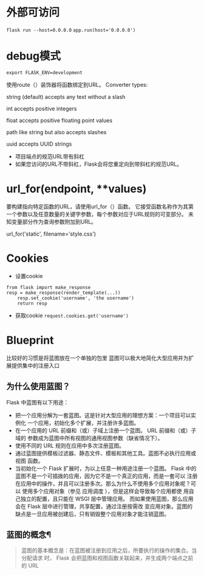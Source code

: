# 外部可访问
`flask run --host=0.0.0.0`
`app.run(host='0.0.0.0')`
# debug模式
`export FLASK_ENV=development`

使用route（）装饰器将函数绑定到URL。
Converter types:

string
(default) accepts any text without a slash

int
accepts positive integers

float
accepts positive floating point values

path
like string but also accepts slashes

uuid
accepts UUID strings

- 项目端点的规范URL带有斜杠
- 如果您访问的URL不带斜杠，Flask会将您重定向到带斜杠的规范URL。

# url_for(endpoint, **values)
要构建指向特定函数的URL，请使用url_for（）函数。
它接受函数名称作为其第一个参数以及任意数量的关键字参数，每个参数对应于URL规则的可变部分。
未知变量部分作为查询参数附加到URL。


url_for('static', filename='style.css')

# Cookies
- 设置cookie 
```
from flask import make_response
resp = make_response(render_template(...))
    resp.set_cookie('username', 'the username')
    return resp
 ```
- 获取cookie `request.cookies.get('username')`

# Blueprint
比较好的习惯是将蓝图放在一个单独的包里
蓝图可以极大地简化大型应用并为扩展提供集中的注册入口
## 为什么使用蓝图？
Flask 中蓝图有以下用途：

- 把一个应用分解为一套蓝图。这是针对大型应用的理想方案：一个项目可以实例化 一个应用，初始化多个扩展，并注册许多蓝图。
- 在一个应用的 URL 前缀和（或）子域上注册一个蓝图。 URL 前缀和（或）子域的 参数成为蓝图中所有视图的通用视图参数（缺省情况下）。
- 使用不同的 URL 规则在应用中多次注册蓝图。
- 通过蓝图提供模板过滤器、静态文件、模板和其他工具。蓝图不必执行应用或视图 函数。
- 当初始化一个 Flask 扩展时，为以上任意一种用途注册一个蓝图。
Flask 中的蓝图不是一个可插拨的应用，因为它不是一个真正的应用，而是一套可以 注册在应用中的操作，并且可以注册多次。那么为什么不使用多个应用对象呢？可以 使用多个应用对象（参见 应用调度 ），但是这样会导致每个应用都使 用自己独立的配置，且只能在 WSGI 层中管理应用。
而如果使用蓝图，那么应用会在 Flask 层中进行管理，共享配置，通过注册按需改 变应用对象。蓝图的缺点是一旦应用被创建后，只有销毁整个应用对象才能注销蓝图。

## 蓝图的概念¶
> 蓝图的基本概念是：在蓝图被注册到应用之后，所要执行的操作的集合。当分配请求 时， Flask 会把蓝图和视图函数关联起来，并生成两个端点之前的 URL 
